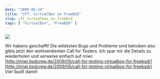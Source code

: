 ```yaml
---
date: "2009-05-14"
title: "CFT: VirtualBox on FreeBSD"
slug: cft_virtualbox_on_freebsd
tags: [ "VirtualBox", "FreeBSD" ]
---
```


![](/images/2012/vbox-amd64.jpg) 

Wir habens geschafft! Die wildesten Bugs und Probleme sind behoben also gibts jetzt den wohlverdienten Call for Testers. 
Ich spar mir die Details zu wiederholen und verweise einfach auf miwi:[http://miwi.bsdcrew.de/2009/05/call-for-testing-virtualbox-for-freebsd/](http://miwi.bsdcrew.de/2009/05/call-for-testing-virtualbox-for-freebsd/) 
Viel Spaß damit!
